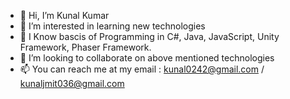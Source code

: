 - 👋 Hi, I’m Kunal Kumar
- 👀 I’m interested in learning new technologies
- 🌱 I Know bascis of Programming in C#, Java, JavaScript, Unity Framework, Phaser Framework.
- 💞️ I’m looking to collaborate on above mentioned technologies
- 📫 You can reach me at my email : kunal0242@gmail.com / kunaljmit036@gmail.com

<!---
kunal0242/kunal0242 is a ✨ special ✨ repository because its `README.md` (this file) appears on your GitHub profile.
You can click the Preview link to take a look at your changes.
--->
